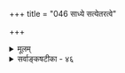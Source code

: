 +++
title = "046 साध्ये सत्येतरत्वे"

+++
<details><summary>मूलम्</summary>

साध्ये सत्येतरत्वे कथित इह भवेत् स्वस्य हि स्वान्यभावो नान्यत्सत्यं तु दृष्टं तदवधिकभिदासाधने चेष्टसिद्धिः ।  
सत्यत्वं चेन्निषेध्यं प्रसजति दहनेऽप्युष्णताया निषेधस्साध्यं त्वक्षाद्यबाध्यं यदि किमपि परं तेन न व्याप्तिसिद्धिः ॥ ४६ ॥
</details>

<details><summary>सर्वाङ्कषटीका - ४६</summary>

एवं सामान्यतो जगन्मिथ्यात्वानुमानं निरस्य 'मर्यादां लोकसिद्धां विजहतः' इत्यंशं स्पष्टीकर्तुं विशिष्य साध्यं विकल्प्य दूषयति- साध्य इत्यादि । 'विमतं मिथ्या दृश्यत्वात्' इत्यत्र साध्यं मिथ्यात्वं किंरूपम्? किं सत्येतरत्वम्? उत तदभाववति तत्प्रकारकत्वरूपं स्वात्यन्ताभाववति प्रतीयमानत्वम्? उत 'तुच्छत्वम्? उतान्यद्वा किञ्चित् ? इति प्रथमं विकल्प्य, प्रत्येकमवान्तरविकल्पानां सत्त्वात् विस्तरेण दुदूषयिषुः एकैकं विकल्पं एकैकश्लोकेन विकल्प्य दूषयितुं सत्येतरत्वरूपं प्रथमं पक्षं विकल्प्य दूषयति । सत्येतरत्वमित्यत्र, यत्किञ्चित्सत्यप्रतियोगिकभेदो विवक्षितः ? उत सत्यत्वावच्छिन्नप्रतियोगिकभेदः ? प्रथमकल्पे अस्मन्मते सिद्धसाधनम्, एतद्धटभेदस्य तद्धटे सत्त्वात् इति सुज्ञत्वात् द्वितीयकल्पे दूषणमाह- **इह** = अस्मिन् प्रयोगे **सत्येतरतत्वे=सत्यसामान्यभेदे** =सत्यत्वावच्छिन्नप्रतियोगिताकभेदे **साध्ये** = साध्यत्वेन **कथिते** = विवक्षिते सति स्वस्य हि स्वान्यभावो **भवेत्** = घटादेस्सत्यत्वेन, सत्यसामान्यान्तर्गतत्वेन सत्यत्वावच्छिन्नप्रतियोगितायाः स्वस्मिन्नपि सत्त्वेन स्वप्रतियोगिकभेदस्य स्वस्मिन्नपि सत्त्वप्रसङ्ग इति व्याघातः ॥ 

1 

सत्यं हि त्रिविधम् - प्रातिभासिकम्, व्यावहारिकम्, पारमार्थिकं चेति । रज्जौ सर्पादिकं प्रतिभासमात्रसिद्धं प्रातिभासिकम् । वल्मीकसर्पादिकं यावज्जगद्व्यवहारं प्रतीयमानं व्यावहारिकम् । ब्रह्मैकमेव परमपुरुषार्थभूतं पारमार्थिकं सत्यमिति तैरुच्यते । जगति च रज्जुसर्पवैलक्षण्यम्, ब्रह्मवैलक्षण्यम् चास्माकमपीष्टमेवेति तत्साधने सिद्धसाधनम् । व्यावहारिकसत्यत्वनिषेधे चापसिद्धान्तः स्पष्टमेव । तथा चानुभूयमानं वह्नेरुष्णत्वमपि मिथ्या स्यात् । ननु तन्मते वह्न्यादेर्व्यवहारसत्यत्वाङ्गीकारात् अत्राप्यपसिद्धान्ते 



468 

सत्यत्वं चेन्निषेध्यं, प्रसजति दहनेऽप्युष्णताया निषेधः 

साध्यं त्वक्षाद्यबाध्यं यदि किमपि परं तेन न व्याप्तिसिद्धिः ॥46॥ 

वक्तव्ये ‘वह्नेरुष्णत्वं मिथ्या स्यात्' इति दूषणं किमर्थमिति चेत् — निर्विशेषाद्वैतिनो बौद्धवत् धर्मधर्मिभावं नाङ्गीकुर्वन्ति । परं त्वत्र कश्चन विशेषः - बौद्धाः धर्ममङ्गीकृत्य धर्मिणमपह्नुवन्ति । एते तु धर्मिणमङ्गीकृत्य धर्ममपह्नुवन्ति । अतो 'वह्नौ उष्णताया निषेधः स्यात्' इति वक्तव्यमभूत् ॥ 

ननु जगति सत्यत्वं केवलं व्यावहारिकम् । परमार्थतस्तु परं ब्रह्मैकमेव सत्यम् । अतस्सत्यत्वावच्छिन्नप्रतियोगिताकभेदः अन्यस्मिन् सत्ये न कदापि प्रसज्यत इति, जगतो मिथ्यात्वसिद्ध्या स्वस्य स्वान्यभावप्रसक्तिरेव नास्तीति चेत्, तत्राह - नान्यदिति । **अन्यत्** = भवदभिमतम् सत्यं तु न **दृष्टम्** = लोके कुत्रापि नानुभवसिद्धम् । लोकदृष्टसत्यस्य व्यवहारमात्ररूपत्वेन, तस्यापि व्यावहारिकत्वात् । तदतिरिक्तस्य निर्विशेषब्रह्मणः कुत्राप्यसिद्धत्वात् । प्रमाणस्य सर्वस्यापि सविशेषविषयत्वात् ॥ 

ननु परब्रह्मण उभयमतसिद्धत्वात्, तत्प्रतियोगिकभेद एव प्रकृतानुमाने मिथ्यापदेन विवक्षित इति चेत् — तदवधिकभिदासाधने **च** = तादृशौपनिषदपरब्रह्मभेदस्यैव जगति साधने तु **इष्टसिद्धिः** = अस्मदिष्टस्यैव सिद्धिः; सत्यत्वेऽपि जगतो ब्रह्मभिन्नत्वात् । तथा च सिद्धसाधनम् ॥ 

ननु मिथ्यात्वपदस्य सत्यत्वात्यन्ताभाव एवार्थः, न तु सत्यभेदः । जगति सत्यत्वं नास्तीति निषिध्यत इति चेत् — दहनेऽप्युष्णतायाः निषेधः प्रसजति । सत्यत्वं जगति, वह्नावुष्णत्वं च लोकानुभवसिद्धम् । अतो वह्नावुष्णत्वनिषेधतुल्योऽयं जगति सत्यत्वनिषेधः । अतश्च बाधः । लोके विद्यमानं सत्यत्वं व्यावहारिकम्, पारमार्थिकसत्यत्वाभावस्साध्यत इति चेत्, तादृशसत्यत्वस्य लोके कुत्राप्यननुभवात्, प्रतियोग्य प्रसिद्ध्या निषेधो न सङ्गच्छते । ननु ब्रह्मणः पारमार्थिकसत्यत्वं श्रुतिसिद्धम् लोके तदभावस्साध्यत इति चेत्, श्रुतेरपि व्यवहारसिद्धत्वेन, तदुक्तस्य पारमार्थिकत्वस्यापि इदानीं व्यावहारिकत्वेन प्रतियोग्यप्रसिद्धेर्दुर्वारत्वात् ॥ 

ननु पारमार्थिकं सत्यत्वं न लोकानुभवसिद्धम्, तस्य ब्रह्ममात्रनिष्ठत्वात् । किन्तु विलक्षणं तदिति न ब्रह्मणो व्यावहारिकसत्यत्वप्रसङ्ग इति शङ्कते - साध्यमित्यादि । **अक्षाद्यबाध्यम्** = इन्द्रियादिभिः लौकिकप्रमाणैर्बाधितुमशक्यं तु **सत्येतरत्वम्** = ब्रह्मविलक्षणत्वम् किमपि **परम्** = लोकविलक्षणमेव यत्किञ्चि- दन्यत् **साध्यम्** = साध्यत्वेन विवक्षितं यदि, तदा तेन तादृशलोकविलक्षणात् सत्यात् अन्येन सत्येन न **व्याप्तिसिद्धिः** = हेतोः साध्यनिरूपितव्याप्तेः असिद्धिः, लोकविलक्षणसत्येतरत्वस्य व्याप्तेः लोके ग्रहीतु- मसक्यत्वात् । तथा च व्याप्यत्वासिद्धिर्दोषः । अतो नोक्तानुमानेन जगन्मिथ्यत्वसिद्धिः ॥ 

ननु परब्रह्मणोऽत्यन्ताप्रसिद्धत्वं नास्ति; ‘अहम्' इति प्रतीतौ भासमानत्वात्, 'अयमात्मा ब्रह्म' इति श्रुतेरिति चेत्, तर्हि अहमिति प्रतीतेः बहूनां जायमानत्वात्, भेदस्याप्यनुभवात् चालिनीन्यायेन सर्वेषा- मप्यात्मनां मिथ्यात्वं स्यात् । अतो ब्रह्मविलक्षणत्वरूपं मिथ्यात्वं न साधयितुं शक्यम् ॥ ४६ ॥
</details>

